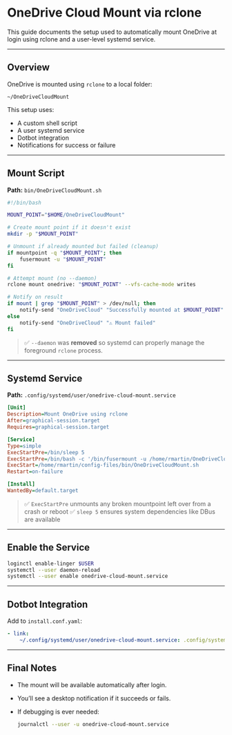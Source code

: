 # OneDrive Cloud Mount via rclone

This guide documents the setup used to automatically mount OneDrive at login using rclone and a user-level systemd service.

---

## Overview

OneDrive is mounted using `rclone` to a local folder:

```
~/OneDriveCloudMount
```

This setup uses:

- A custom shell script
- A user systemd service
- Dotbot integration
- Notifications for success or failure

---

## Mount Script

**Path:** `bin/OneDriveCloudMount.sh`

```bash
#!/bin/bash

MOUNT_POINT="$HOME/OneDriveCloudMount"

# Create mount point if it doesn't exist
mkdir -p "$MOUNT_POINT"

# Unmount if already mounted but failed (cleanup)
if mountpoint -q "$MOUNT_POINT"; then
    fusermount -u "$MOUNT_POINT"
fi

# Attempt mount (no --daemon)
rclone mount onedrive: "$MOUNT_POINT" --vfs-cache-mode writes

# Notify on result
if mount | grep "$MOUNT_POINT" > /dev/null; then
    notify-send "OneDriveCloud" "Successfully mounted at $MOUNT_POINT"
else
    notify-send "OneDriveCloud" "⚠️ Mount failed"
fi
```

> ✅ `--daemon` was **removed** so systemd can properly manage the foreground `rclone` process.

---

## Systemd Service

**Path:** `.config/systemd/user/onedrive-cloud-mount.service`

```ini
[Unit]
Description=Mount OneDrive using rclone
After=graphical-session.target
Requires=graphical-session.target

[Service]
Type=simple
ExecStartPre=/bin/sleep 5
ExecStartPre=/bin/bash -c '/bin/fusermount -u /home/rmartin/OneDriveCloudMount || true'
ExecStart=/home/rmartin/config-files/bin/OneDriveCloudMount.sh
Restart=on-failure

[Install]
WantedBy=default.target
```

> ✅ `ExecStartPre` unmounts any broken mountpoint left over from a crash or reboot
> ✅ `sleep 5` ensures system dependencies like DBus are available

---

## Enable the Service

```bash
loginctl enable-linger $USER
systemctl --user daemon-reload
systemctl --user enable onedrive-cloud-mount.service
```

---

## Dotbot Integration

Add to `install.conf.yaml`:

```yaml
- link:
    ~/.config/systemd/user/onedrive-cloud-mount.service: .config/systemd/user/onedrive-cloud-mount.service
```

---

## Final Notes

- The mount will be available automatically after login.

- You’ll see a desktop notification if it succeeds or fails.

- If debugging is ever needed:
  
  ```bash
  journalctl --user -u onedrive-cloud-mount.service
  ```
